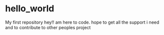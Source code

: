 # hello_world
My first repository
hey!! am here to code. hope to get all the support i need and to contribute to other peoples project
